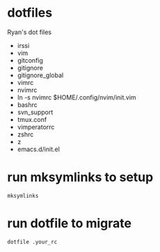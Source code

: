 dotfiles
========

Ryan's dot files

* irssi
* vim
* gitconfig
* gitignore
* gitignore_global
* vimrc
* nvimrc
 * ln -s nvimrc $HOME/.config/nvim/init.vim
* bashrc
* svn_support
* tmux.conf
* vimperatorrc
* zshrc
* z
* emacs.d/init.el

run mksymlinks to setup
======
`mksymlinks`

run dotfile to migrate
=======
`dotfile .your_rc`
